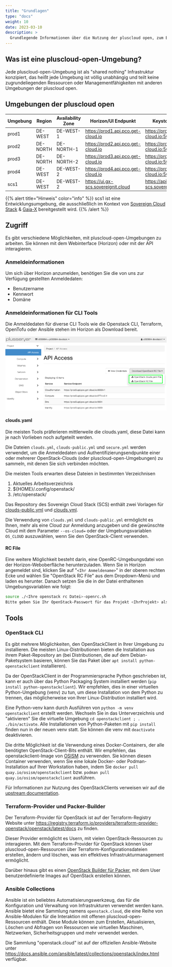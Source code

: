 ```yaml
---
title: "Grundlagen"
type: "docs"
weight: 10
date: 2023-03-10
description: >
  Grundlegende Informationen über die Nutzung der pluscloud open, zum Beispiel: Umgebungen, Api/UI Endpunkte, Anmeldung
---
```


## Was ist eine pluscloud-open-Umgebung?

Jede pluscloud-open-Umgebung ist als "shared nothing" Infrastruktur konzipiert, das heißt jede Umgebung ist völlig unabhängig und teilt keine zugrundeliegenden Ressourcen oder Managementfähigkeiten mit anderen Umgebungen der pluscloud open.

## Umgebungen der pluscloud open

| Umgebung | Region   | Availability Zone | Horizon/UI Endpunkt                   | Keystone Endpunkt                           |
|----------|----------|-------------------|---------------------------------------|---------------------------------------------|
| prod1    | DE-WEST  | DE-WEST-1         | <https://prod1.api.pco.get-cloud.io>  | <https://prod1.api.pco.get-cloud.io:5000>   |
| prod2    | DE-NORTH | DE-NORTH-1        | <https://prod2.api.pco.get-cloud.io>  | <https://prod2.api.pco.get-cloud.io:5000>   |
| prod3    | DE-NORTH | DE-NORTH-2        | <https://prod3.api.pco.get-cloud.io>  | <https://prod3.api.pco.get-cloud.io:5000>   |
| prod4    | DE-WEST  | DE-WEST-2         | <https://prod4.api.pco.get-cloud.io>  | <https://prod4.api.pco.get-cloud.io:5000>   |
| scs1     | DE-WEST  | DE-WEST-2         | <https://ui.gx-scs.sovereignit.cloud> | <https://api.gx-scs.sovereignit.cloud:5000> |

{{% alert title="Hinweis" color="info" %}}
scs1 ist eine Entwicklungsumgebung, die ausschließlich im Kontext von [Sovereign Cloud Stack](https://scs.community) & [Gaia-X](https://gaia-x.eu) bereitgestellt wird.
{{% /alert %}}

## Zugriff

Es gibt verschiedene Möglichkeiten, mit pluscloud-open-Umgebungen zu arbeiten. Sie können mit dem Webinterface (Horizon) oder mit der API interagieren.

### Anmeldeinformationen

Um sich über Horizon anzumelden, benötigen Sie die von uns zur Verfügung gestellten Anmeldedaten:

* Benutzername
* Kennwort
* Domäne

### Anmeldeinformationen für CLI Tools

Die Anmeldedaten für diverse CLI Tools wie die Openstack CLI, Terraform, OpenTofu oder Ansible stehen im Horizon als Download bereit.

![Download Credential Files](./download_credentials.png)

#### clouds.yaml

Die meisten Tools präferieren mittlerweile die clouds.yaml, diese Datei kann je nach Vorlieben noch aufgeteilt werden.

Die Dateien `clouds.yml`, `clouds-public.yml` und `secure.yml` werden verwendet, um die Anmeldedaten und Authentifizierungsendpunkte einer oder mehrerer OpenStack-Clouds (oder pluscloud-open-Umgebungen) zu sammeln, mit denen Sie sich verbinden möchten.

Die meisten Tools erwarten diese Dateien in bestimmten Verzeichnisen

1. Aktuelles Arbeitsverzeichnis
2. ${HOME}/.config/openstack/
3. /etc/openstack/

Das Repository des Sovereign Cloud Stack (SCS) enthält zwei Vorlagen für [clouds-public.yml](https://github.com/SovereignCloudStack/docs/blob/main/community/cloud-resources/clouds-public.yaml) und [clouds.yml](https://github.com/SovereignCloudStack/docs/blob/main/community/cloud-resources/clouds.yaml.sample).

Die Verwendung von `clouds.yml` und `clouds-public.yml` ermöglicht es Ihnen, mehr als eine Cloud zur Anmeldung anzugeben und die gewünschte Cloud mit dem Parameter `--os-cloud=` oder der Umgebungsvariablen `OS_CLOUD` auszuwählen, wenn Sie den OpenStack-Client verwenden.

#### RC File

Eine weitere Möglichkeit besteht darin, eine OpenRC-Umgebungsdatei von der Horizon-Weboberfläche herunterzuladen. Wenn Sie in Horizon angemeldet sind, klicken Sie auf "`<Ihr Anmeldename>`" in der oberen rechten Ecke und wählen Sie "OpenStack RC File" aus dem Dropdown-Menü und laden es herunter.
Danach setzen Sie die in der Datei enthaltenen Umgebungsvariablen wie folgt:

```bash
source ./<Ihre openstack rc Datei>-openrc.sh
Bitte geben Sie Ihr OpenStack-Passwort für das Projekt <IhrProjekt> als Benutzer <Ihr Anmeldename> ein
```

## Tools

### OpenStack CLI

Es gibt mehrere Möglichkeiten, den OpenStackClient in Ihrer Umgebung zu installieren. Die meisten Linux-Distributionen bieten die Installation aus ihrem Paket-Repository an (bei Distributionen, die auf dem Debian-Paketsystem basieren, können Sie das Paket über `apt install python-openstackclient` installieren).

Da der OpenStackClient in der Programmiersprache Python geschrieben ist, kann er auch über das Python Packaging System installiert werden (`pip install python-openstackclient`). Wir empfehlen, dies in einer virtuellen Python-Umgebung (venv) zu tun, um diese Installation von dem Python zu trennen, das möglicherweise von Ihrer Linux-Distribution installiert wird.

Eine Python-venv kann durch Ausführen von `python -m venv openstackclient` erstellt werden. Wechseln Sie in das Unterverzeichnis und "aktivieren" Sie die virtuelle Umgebung `cd openstackclient ; . ./bin/activate`. Alle Installationen von Python-Paketen mit `pip install` finden nun in der neuen venv statt. Sie können die venv mit `deactivate` deaktivieren.

Die dritte Möglichkeit ist die Verwendung eines Docker-Containers, der alle benötigten OpenStack-Client-Bits enthält. Wir empfehlen, das openstackclient-Image von [OSISM](https://osism.tech/de) zu verwenden. Sie können diesen Container verwenden, wenn Sie eine lokale Docker- oder Podman-Installation auf Ihrer Workstation haben, indem Sie `docker pull quay.io/osism/openstackclient` bzw. `podman pull quay.io/osism/openstackclient` ausführen.

Für Informationen zur Nutzung des OpenStackClients verweisen wir auf die [upstream documentation](https://docs.openstack.org/python-openstackclient/latest/index.html).

### Terraform-Provider und Packer-Builder

Der Terraform-Provider für OpenStack ist auf der Terraform-Registry Website unter <https://registry.terraform.io/providers/terraform-provider-openstack/openstack/latest/docs> zu finden.

Dieser Provider ermöglicht es Usern, mit vielen OpenStack-Ressourcen zu interagieren. Mit dem Terraform-Provider für OpenStack können User pluscloud-open-Ressourcen über Terraform-Konfigurationsdateien erstellen, ändern und löschen, was ein effektives Infrastrukturmanagement ermöglicht.

Darüber hinaus gibt es einen [OpenStack Builder für Packer](https://developer.hashicorp.com/packer/plugins/builders/openstack), mit dem User benutzerdefinierte Images auf OpenStack erstellen können.

### Ansible Collections

Ansible ist ein beliebtes Automatisierungswerkzeug, das für die Konfiguration und Verwaltung von Infrastrukturen verwendet werden kann. Ansible bietet eine Sammlung namens `openstack.cloud`, die eine Reihe von Ansible-Modulen für die Interaktion mit offenen pluscloud-open-Ressourcen enthält. Diese Module können zum Erstellen, Aktualisieren, Löschen und Abfragen von Ressourcen wie virtuellen Maschinen, Netzwerken, Sicherheitsgruppen und mehr verwendet werden.

Die Sammlung "openstack.cloud" ist auf der offiziellen Ansible-Website unter <https://docs.ansible.com/ansible/latest/collections/openstack/index.html> verfügbar.
